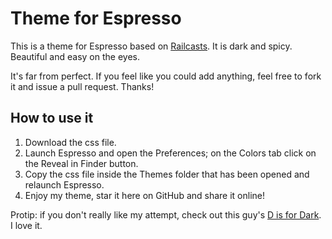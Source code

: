 # Theme for Espresso
This is a theme for Espresso based on [Railcasts](https://github.com/Xac/railscasts.foam). It is dark and spicy. Beautiful and easy on the eyes.

It's far from perfect. If you feel like you could add anything, feel free to fork it and issue a pull request. Thanks!

## How to use it
1. Download the css file.
2. Launch Espresso and open the Preferences; on the Colors tab click on the Reveal in Finder button.
3. Copy the css file inside the Themes folder that has been opened and relaunch Espresso.
4. Enjoy my theme, star it here on GitHub and share it online!


Protip: if you don't really like my attempt, check out this guy's [D is for Dark](http://www.dermotholmes.com/work/d-is-for-dark-espresso-editor-theme/ "D is for Dark: beautiful theme for Espresso"). I love it.